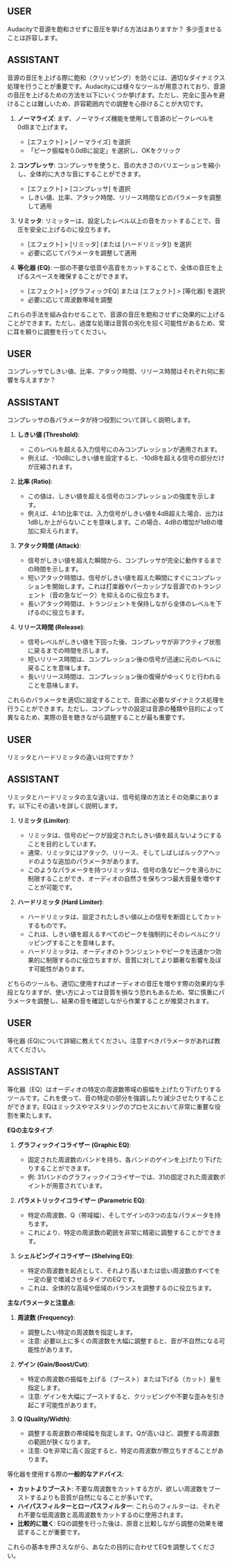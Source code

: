 ## USER
Audacityで音源を飽和させずに音圧を挙げる方法はありますか？
多少歪ませることは許容します。

## ASSISTANT
音源の音圧を上げる際に飽和（クリッピング）を防ぐには、適切なダイナミクス処理を行うことが重要です。Audacityには様々なツールが用意されており、音源の音圧を上げるための方法を以下にいくつか挙げます。ただし、完全に歪みを避けることは難しいため、許容範囲内での調整を心掛けることが大切です。

1. **ノーマライズ**: まず、ノーマライズ機能を使用して音源のピークレベルを0dBまで上げます。
   - [エフェクト] > [ノーマライズ] を選択
   - 「ピーク振幅を0.0dBに設定」を選択し、OKをクリック

2. **コンプレッサ**: コンプレッサを使うと、音の大きさのバリエーションを縮小し、全体的に大きな音にすることができます。
   - [エフェクト] > [コンプレッサ] を選択
   - しきい値、比率、アタック時間、リリース時間などのパラメータを調整して適用

3. **リミッタ**: リミッターは、設定したレベル以上の音をカットすることで、音圧を安全に上げるのに役立ちます。
   - [エフェクト] > [リミッタ] (または [ハードリミッタ]) を選択
   - 必要に応じてパラメータを調整して適用

4. **等化器 (EQ)**: 一部の不要な低音や高音をカットすることで、全体の音圧を上げるスペースを確保することができます。
   - [エフェクト] > [グラフィックEQ] または [エフェクト] > [等化器] を選択
   - 必要に応じて周波数帯域を調整

これらの手法を組み合わせることで、音源の音圧を飽和させずに効果的に上げることができます。ただし、過度な処理は音質の劣化を招く可能性があるため、常に耳を頼りに調整を行ってください。

## USER
コンプレッサでしきい値、比率、アタック時間、リリース時間はそれぞれ何に影響を与えますか？

## ASSISTANT
コンプレッサの各パラメータが持つ役割について詳しく説明します。

1. **しきい値 (Threshold)**:
   - このレベルを超える入力信号にのみコンプレッションが適用されます。
   - 例えば、-10dBにしきい値を設定すると、-10dBを超える信号の部分だけが圧縮されます。

2. **比率 (Ratio)**:
   - この値は、しきい値を超える信号のコンプレッションの強度を示します。
   - 例えば、4:1の比率では、入力信号がしきい値を4dB超えた場合、出力は1dBしか上がらないことを意味します。この場合、4dBの増加が1dBの増加に抑えられます。

3. **アタック時間 (Attack)**:
   - 信号がしきい値を超えた瞬間から、コンプレッサが完全に動作するまでの時間を示します。
   - 短いアタック時間は、信号がしきい値を超えた瞬間にすぐにコンプレッションを開始します。これは打楽器やパーカッシブな音源でのトランジェント（音の急なピーク）を抑えるのに役立ちます。
   - 長いアタック時間は、トランジェントを保持しながら全体のレベルを下げるのに役立ちます。

4. **リリース時間 (Release)**:
   - 信号レベルがしきい値を下回った後、コンプレッサが非アクティブ状態に戻るまでの時間を示します。
   - 短いリリース時間は、コンプレッション後の信号が迅速に元のレベルに戻ることを意味します。
   - 長いリリース時間は、コンプレッション後の復帰がゆっくりと行われることを意味します。

これらのパラメータを適切に設定することで、音源に必要なダイナミクス処理を行うことができます。ただし、コンプレッサの設定は音源の種類や目的によって異なるため、実際の音を聴きながら調整することが最も重要です。

## USER
リミッタとハードリミッタの違いは何ですか？

## ASSISTANT
リミッタとハードリミッタの主な違いは、信号処理の方法とその効果にあります。以下にその違いを詳しく説明します。

1. **リミッタ (Limiter)**:
   - リミッタは、信号のピークが設定されたしきい値を超えないようにすることを目的としています。
   - 通常、リミッタにはアタック、リリース、そしてしばしばルックアヘッドのような追加のパラメータがあります。
   - このようなパラメータを持つリミッタは、信号の急なピークを滑らかに制限することができ、オーディオの自然さを保ちつつ最大音量を増やすことが可能です。

2. **ハードリミッタ (Hard Limiter)**:
   - ハードリミッタは、設定されたしきい値以上の信号を断固としてカットするものです。
   - これは、しきい値を超えるすべてのピークを強制的にそのレベルにクリッピングすることを意味します。
   - ハードリミッタは、オーディオのトランジェントやピークを迅速かつ効果的に制限するのに役立ちますが、音質に対してより顕著な影響を及ぼす可能性があります。

どちらのツールも、適切に使用すればオーディオの音圧を増やす際の効果的な手段となりますが、使い方によっては音質を損なう恐れもあるため、常に慎重にパラメータを調整し、結果の音を確認しながら作業することが推奨されます。

## USER
等化器 (EQ)について詳細に教えてください。注意すべきパラメータがあれば教えてください。

## ASSISTANT
等化器（EQ）はオーディオの特定の周波数帯域の振幅を上げたり下げたりするツールです。これを使って、音の特定の部分を強調したり減少させたりすることができます。EQはミックスやマスタリングのプロセスにおいて非常に重要な役割を果たします。

**EQの主なタイプ**:

1. **グラフィックイコライザー (Graphic EQ)**:
   - 固定された周波数のバンドを持ち、各バンドのゲインを上げたり下げたりすることができます。
   - 例: 31バンドのグラフィックイコライザーでは、31の固定された周波数ポイントが用意されています。

2. **パラメトリックイコライザー (Parametric EQ)**:
   - 特定の周波数、Q（帯域幅）、そしてゲインの3つの主なパラメータを持ちます。
   - これにより、特定の周波数の範囲を非常に精密に調整することができます。

3. **シェルビングイコライザー (Shelving EQ)**:
   - 特定の周波数を起点として、それより高いまたは低い周波数のすべてを一定の量で増減させるタイプのEQです。
   - これは、全体的な高域や低域のバランスを調整するのに役立ちます。

**主なパラメータと注意点**:

1. **周波数 (Frequency)**:
   - 調整したい特定の周波数を指定します。
   - 注意: 必要以上に多くの周波数を大幅に調整すると、音が不自然になる可能性があります。

2. **ゲイン (Gain/Boost/Cut)**:
   - 特定の周波数の振幅を上げる（ブースト）または下げる（カット）量を指定します。
   - 注意: ゲインを大幅にブーストすると、クリッピングや不要な歪みを引き起こす可能性があります。

3. **Q (Quality/Width)**:
   - 調整する周波数の帯域幅を指定します。Qが高いほど、調整する周波数の範囲が狭くなります。
   - 注意: Qを非常に高く設定すると、特定の周波数が際立ちすぎることがあります。

等化器を使用する際の**一般的なアドバイス**:

- **カットよりブースト**: 不要な周波数をカットする方が、欲しい周波数をブーストするよりも音質が自然になることが多いです。
- **ハイパスフィルターとローパスフィルター**: これらのフィルターは、それぞれ不要な低周波数と高周波数をカットするのに使用されます。
- **比較的に聴く**: EQの調整を行った後は、原音と比較しながら調整の効果を確認することが重要です。

これらの基本を押さえながら、あなたの目的に合わせてEQを調整してください。